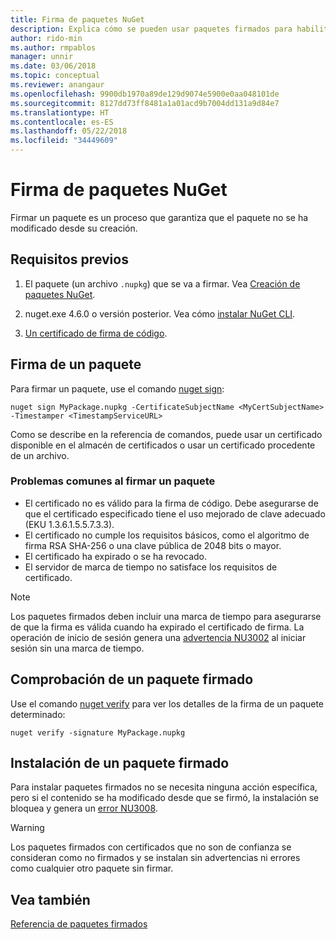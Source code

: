 ```yaml
---
title: Firma de paquetes NuGet
description: Explica cómo se pueden usar paquetes firmados para habilitar la comprobación de integridad del contenido.
author: rido-min
ms.author: rmpablos
manager: unnir
ms.date: 03/06/2018
ms.topic: conceptual
ms.reviewer: anangaur
ms.openlocfilehash: 9900db1970a89de129d9074e5900e0aa048101de
ms.sourcegitcommit: 8127dd73ff8481a1a01acd9b7004dd131a9d84e7
ms.translationtype: HT
ms.contentlocale: es-ES
ms.lasthandoff: 05/22/2018
ms.locfileid: "34449609"
---
```

# <a name="signing-nuget-packages"></a>Firma de paquetes NuGet

Firmar un paquete es un proceso que garantiza que el paquete no se ha modificado desde su creación.

## <a name="prerequisites"></a>Requisitos previos

1. El paquete (un archivo `.nupkg`) que se va a firmar. Vea [Creación de paquetes NuGet](creating-a-package.md).

1. nuget.exe 4.6.0 o versión posterior. Vea cómo [instalar NuGet CLI](../install-nuget-client-tools.md#nugetexe-cli).

1. [Un certificado de firma de código](../reference/signed-packages-reference.md#get-a-code-signing-certificate).

## <a name="sign-a-package"></a>Firma de un paquete

Para firmar un paquete, use el comando [nuget sign](../tools/cli-ref-sign.md):

```cli
nuget sign MyPackage.nupkg -CertificateSubjectName <MyCertSubjectName> -Timestamper <TimestampServiceURL>
```

Como se describe en la referencia de comandos, puede usar un certificado disponible en el almacén de certificados o usar un certificado procedente de un archivo.

### <a name="common-problems-when-signing-a-package"></a>Problemas comunes al firmar un paquete

- El certificado no es válido para la firma de código. Debe asegurarse de que el certificado especificado tiene el uso mejorado de clave adecuado (EKU 1.3.6.1.5.5.7.3.3).
- El certificado no cumple los requisitos básicos, como el algoritmo de firma RSA SHA-256 o una clave pública de 2048 bits o mayor.
- El certificado ha expirado o se ha revocado.
- El servidor de marca de tiempo no satisface los requisitos de certificado.

> [!Note]
> Los paquetes firmados deben incluir una marca de tiempo para asegurarse de que la firma es válida cuando ha expirado el certificado de firma. La operación de inicio de sesión genera una [advertencia NU3002](../reference/Errors-and-Warnings.md#nu3002) al iniciar sesión sin una marca de tiempo.

## <a name="verify-a-signed-package"></a>Comprobación de un paquete firmado

Use el comando [nuget verify](../tools/cli-ref-verify.md) para ver los detalles de la firma de un paquete determinado:

```cli
nuget verify -signature MyPackage.nupkg
```

## <a name="install-a-signed-package"></a>Instalación de un paquete firmado

Para instalar paquetes firmados no se necesita ninguna acción específica, pero si el contenido se ha modificado desde que se firmó, la instalación se bloquea y genera un [error NU3008](../reference/Errors-and-Warnings.md#nu3008).

> [!Warning]
> Los paquetes firmados con certificados que no son de confianza se consideran como no firmados y se instalan sin advertencias ni errores como cualquier otro paquete sin firmar.

## <a name="see-also"></a>Vea también

[Referencia de paquetes firmados](../reference/Signed-Packages-Reference.md)
